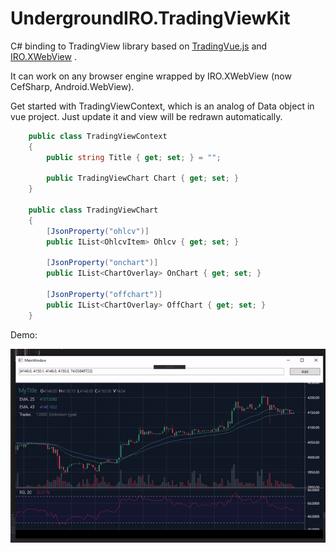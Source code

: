 # UndergroundIRO.TradingViewKit

C# binding to TradingView library based on [TradingVue.js](https://github.com/C451/trading-vue-js) and [IRO.XWebView](https://github.com/IT-rolling-out/IRO.XWebView) .

It can work on any browser engine wrapped by IRO.XWebView (now CefSharp, Android.WebView).

Get started with TradingViewContext, which is an analog of Data object in vue project. Just update it and view will be redrawn automatically.

```csharp
    public class TradingViewContext
    {
        public string Title { get; set; } = "";

        public TradingViewChart Chart { get; set; }
    }
	
	public class TradingViewChart
    {
        [JsonProperty("ohlcv")]
        public IList<OhlcvItem> Ohlcv { get; set; }

        [JsonProperty("onchart")]
        public IList<ChartOverlay> OnChart { get; set; }

        [JsonProperty("offchart")]
        public IList<ChartOverlay> OffChart { get; set; }
    }

```

Demo:

![Alt Text](data/demo.gif)